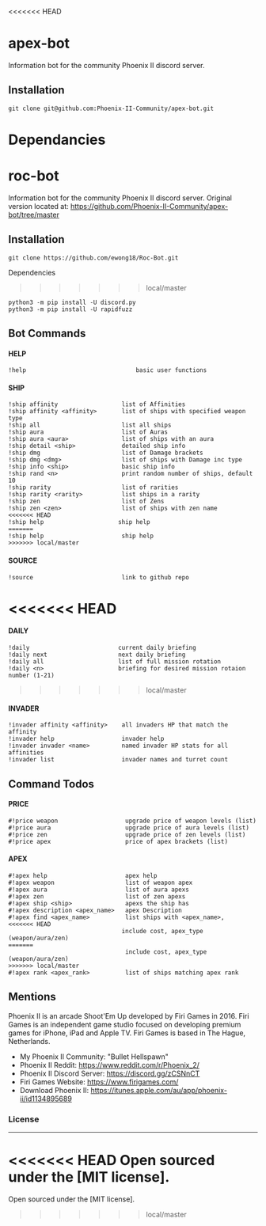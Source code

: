 <<<<<<< HEAD
# apex-bot

Information bot for the community Phoenix II discord server. 

## Installation 
`git clone git@github.com:Phoenix-II-Community/apex-bot.git`

Dependancies
=======
# roc-bot

Information bot for the community Phoenix II discord server. 
Original version located at: https://github.com/Phoenix-II-Community/apex-bot/tree/master

## Installation 
`git clone https://github.com/ewong18/Roc-Bot.git`

Dependencies
>>>>>>> local/master

```
python3 -m pip install -U discord.py
python3 -m pip install -U rapidfuzz
```

## Bot Commands

#### HELP
```
!help                               basic user functions
```

#### SHIP 
```
!ship affinity                  list of Affinities 
!ship affinity <affinity>       list of ships with specified weapon type 
!ship all                       list all ships
!ship aura                      list of Auras
!ship aura <aura>               list of ships with an aura
!ship detail <ship>             detailed ship info
!ship dmg                       list of Damage brackets
!ship dmg <dmg>                 list of ships with Damage inc type
!ship info <ship>               basic ship info
!ship rand <n>                  print random number of ships, default 10
!ship rarity                    list of rarities 
!ship rarity <rarity>           list ships in a rarity
!ship zen                       list of Zens
!ship zen <zen>                 list of ships with zen name
<<<<<<< HEAD
!ship help                     ship help
=======
!ship help                      ship help
>>>>>>> local/master
```

#### SOURCE
```
!source                         link to github repo
```

<<<<<<< HEAD
=======
#### DAILY
```
!daily                         current daily briefing
!daily next                    next daily briefing
!daily all                     list of full mission rotation
!daily <n>                     briefing for desired mission rotaion number (1-21)
```

>>>>>>> local/master
#### INVADER 
```
!invader affinity <affinity>    all invaders HP that match the affinity
!invader help                   invader help
!invader invader <name>         named invader HP stats for all affinities
!invader list                   invader names and turret count
```

## Command Todos

#### PRICE 
```
#!price weapon                   upgrade price of weapon levels (list)
#!price aura                     upgrade price of aura levels (list)
#!price zen                      upgrade price of zen levels (list)
#!price apex                     price of apex brackets (list)
```

#### APEX
```
#!apex help                      apex help
#!apex weapon                    list of weapon apex
#!apex aura                      list of aura apexs
#!apex zen                       list of zen apexs
#!apex ship <ship>               apexs the ship has
#!apex description <apex_name>   apex Description
#!apex find <apex_name>          list ships with <apex_name>, 
<<<<<<< HEAD
                                include cost, apex_type (weapon/aura/zen)
=======
                                 include cost, apex_type (weapon/aura/zen)
>>>>>>> local/master
#!apex rank <apex_rank>          list of ships matching apex rank
```

## Mentions

Phoenix II is an arcade Shoot'Em Up developed by Firi Games in 2016. Firi Games is an independent game studio focused on developing premium games for iPhone, iPad and Apple TV. Firi Games is based in The Hague, Netherlands.

- My Phoenix II Community: "Bullet Hellspawn"
- Phoenix II Reddit: https://www.reddit.com/r/Phoenix_2/
- Phoenix II Discord Server: https://discord.gg/zCSNnCT
- Firi Games Website: https://www.firigames.com/
- Download Phoenix II: https://itunes.apple.com/au/app/phoenix-ii/id1134895689

### License
----

<<<<<<< HEAD
Open sourced under the [MIT license].
=======
Open sourced under the [MIT license].
>>>>>>> local/master
